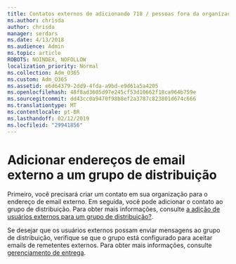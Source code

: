 ```yaml
---
title: Contatos externos de adicionando 718 / pessoas fora da organização para uma lista de distribuição
ms.author: chrisda
author: chrisda
manager: serdars
ms.date: 4/13/2018
ms.audience: Admin
ms.topic: article
ROBOTS: NOINDEX, NOFOLLOW
localization_priority: Normal
ms.collection: Adm_O365
ms.custom: Adm_O365
ms.assetid: e6d64379-2dd9-4fda-a9bd-e9d61a5a4205
ms.openlocfilehash: 48f8ad3605d97e245cf53d10662f18ca964b759e
ms.sourcegitcommit: dd43cc0a9470f98b8ef2a3787c823801d674c666
ms.translationtype: MT
ms.contentlocale: pt-BR
ms.lasthandoff: 02/12/2019
ms.locfileid: "29941856"
---
```

# <a name="add-external-email-addresses-to-a-distribution-group"></a>Adicionar endereços de email externo a um grupo de distribuição

Primeiro, você precisará criar um contato em sua organização para o endereço de email externo. Em seguida, você pode adicionar o contato ao grupo de distribuição. Para obter mais informações, consulte [a adição de usuários externos para um grupo de distribuição?](https://support.office.com/client/caa0f310-0bb7-48e3-8ad2-cb358b53bbba).
  
Se desejar que os usuários externos possam enviar mensagens ao grupo de distribuição, verifique se que o grupo está configurado para aceitar emails de remetentes externos. Para obter mais informações, consulte [gerenciamento de entrega](https://technet.microsoft.com/library/bb124513.aspx#deliverymanagement).
  

